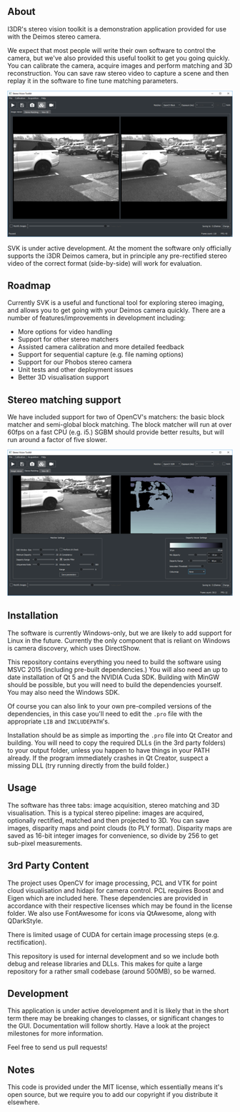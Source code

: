 About
---

I3DR's stereo vision toolkit is a demonstration application provided for use with the Deimos stereo camera.

We expect that most people will write their own software to control the camera, but we've also provided this useful toolkit to get you going quickly. You can calibrate the camera, acquire images and perform matching and 3D reconstruction. You can save raw stereo video to capture a scene and then replay it in the software to fine tune matching parameters.

![SVK image acquisition tab](./docs/images/svk_screenshot.png "SVK Screenshot showing acquisition tab.")

SVK is under active development. At the moment the software only officially supports the i3DR Deimos camera, but in principle any pre-rectified stereo video of the correct format (side-by-side) will work for evaluation.

Roadmap
---

Currently SVK is a useful and functional tool for exploring stereo imaging, and allows you to get going with your Deimos camera quickly. There are a number of features/improvements in development including:

- More options for video handling
- Support for other stereo matchers
- Assisted camera calibration and more detailed feedback
- Support for sequential capture (e.g. file naming options)
- Support for our Phobos stereo camera
- Unit tests and other deployment issues
- Better 3D visualisation support

Stereo matching support
---
We have included support for two of OpenCV's matchers: the basic block matcher and semi-global block matching. The block matcher will run at over 60fps on a fast CPU (e.g. i5.) SGBM should provide better results, but will run around a factor of five slower.

![SVK matching an outdoor scene using SGM](./docs/images/svk_screenshot_match.png "SVK used to process an outdoor scene from a stereo video.")


Installation
---

The software is currently Windows-only, but we are likely to add support for Linux in the future. Currently the only component that is reliant on Windows is camera discovery, which uses DirectShow.

This repository contains everything you need to build the software using MSVC 2015 (including pre-built dependencies.) You will also need an up to date installation of Qt 5 and the NVIDIA Cuda SDK. Building with MinGW should be possible, but you will need to build the dependencies yourself. You may also need the Windows SDK.

Of course you can also link to your own pre-compiled versions of the dependencies, in this case you'll need to edit the `.pro` file with the appropriate `LIB` and `INCLUDEPATH`'s.

Installation should be as simple as importing the `.pro` file into Qt Creator and building. You will need to copy the required DLLs (in the 3rd party folders) to your output folder, unless you happen to have things in your PATH already. If the program immediately crashes in Qt Creator, suspect a missing DLL (try running directly from the build folder.)

Usage
---

The software has three tabs: image acquisition, stereo matching and 3D visualisation. This is a typical stereo pipeline: images are acquired, optionally rectified, matched and then projected to 3D. You can save images, disparity maps and point clouds (to PLY format). Disparity maps are saved as 16-bit integer images for convenience, so divide by 256 to get sub-pixel measurements.

3rd Party Content
---
The project uses OpenCV for image processing, PCL and VTK for point cloud visualisation and hidapi for camera control. PCL requires Boost and Eigen which are included here. These dependencies are provided in accordance with their respective licenses which may be found in the license folder. We also use FontAwesome for icons via QtAwesome, along with QDarkStyle.

There is limited usage of CUDA for certain image processing steps (e.g. rectification).

This repository is used for internal development and so we include both debug and release libraries and DLLs. This makes for quite a large repository for a rather small codebase (around 500MB), so be warned.

Development
---

This application is under active development and it is likely that in the short term there may be breaking changes to classes, or significant changes to the GUI. Documentation will follow shortly. Have a look at the project milestones for more information.

Feel free to send us pull requests!

Notes
---
This code is provided under the MIT license, which essentially means it's open source, but we require you to add our copyright if you distribute it elsewhere.

